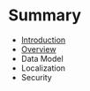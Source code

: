 # Summary

* [Introduction](README.md)
* [Overview](chapter1.md)
* Data Model
* Localization
* Security

